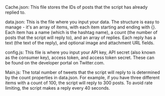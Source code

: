 Cache.json: 
  This file stores the IDs of posts that the script has already replied to.

data.json: 
   This is the file where you input your data. The structure is easy to manage - it's an array of items, with each item starting and ending with {}. Each item has a name (which is the hashtag name), a count (the number of posts that the script will reply to), and an array of replies. Each reply has a text (the text of the reply), and optional image and attachment URL fields.

config.js: 
  This file is where you input your API key, API secret (also known as the consumer key), access token, and access token secret. These can be found on the developer portal on Twitter.com.

Main.js: 
  The total number of tweets that the script will reply to is determined by the count properties in data.json. For example, if you have three different items with a count of 100, the script will reply to 300 posts. To avoid rate limiting, the script makes a reply every 40 seconds.
